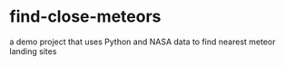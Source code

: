 # find-close-meteors
a demo project that uses Python and NASA data to find nearest meteor landing sites
